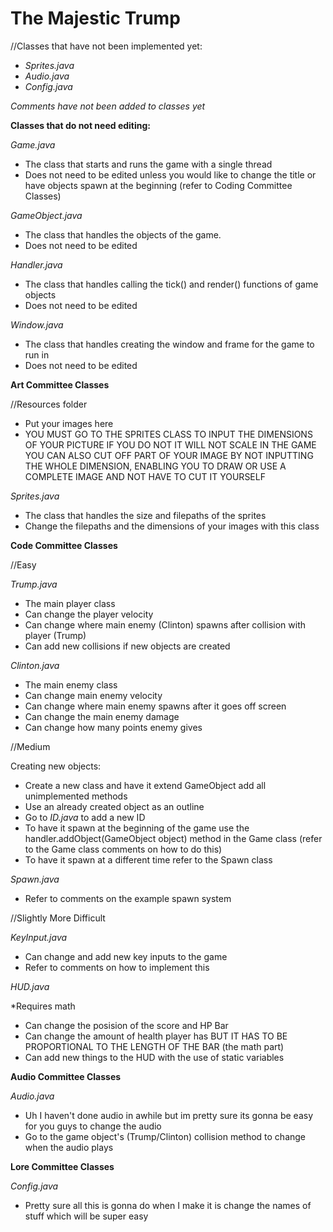 # The Majestic Trump

//Classes that have not been implemented yet:
  - *Sprites.java*
  - *Audio.java*
  - *Config.java*
  
  *Comments have not been added to classes yet*
  
**Classes that do not need editing:**

*Game.java*

  - The class that starts and runs the game with a single thread
  - Does not need to be edited unless you would like to change the title or have objects spawn at the beginning (refer to Coding    Committee Classes)
  
*GameObject.java* 

  - The class that handles the objects of the game.
  - Does not need to be edited
  
*Handler.java*

  - The class that handles calling the tick() and render() functions of game objects
  - Does not need to be edited
  
*Window.java*

  - The class that handles creating the window and frame for the game to run in
  - Does not need to be edited

**Art Committee Classes**

//Resources folder

  - Put your images here
  - YOU MUST GO TO THE SPRITES CLASS TO INPUT THE DIMENSIONS OF YOUR PICTURE
    IF YOU DO NOT IT WILL NOT SCALE IN THE GAME
    YOU CAN ALSO CUT OFF PART OF YOUR IMAGE BY NOT INPUTTING THE WHOLE DIMENSION,
    ENABLING YOU TO DRAW OR USE A COMPLETE IMAGE AND NOT HAVE TO CUT IT YOURSELF 

*Sprites.java*

  - The class that handles the size and filepaths of the sprites
  - Change the filepaths and the dimensions of your images with this class
  
**Code Committee Classes**

//Easy

*Trump.java*

  - The main player class
  - Can change the player velocity
  - Can change where main enemy (Clinton) spawns after collision with player (Trump)
  - Can add new collisions if new objects are created
  
*Clinton.java*

  - The main enemy class
  - Can change main enemy velocity
  - Can change where main enemy spawns after it goes off screen
  - Can change the main enemy damage
  - Can change how many points enemy gives

//Medium

Creating new objects:

  - Create a new class and have it extend GameObject  add all unimplemented methods
  - Use an already created object as an outline
  - Go to *ID.java* to add a new ID
  - To have it spawn at the beginning of the game use the handler.addObject(GameObject object) method in the Game class
    (refer to the Game class comments on how to do this)
  - To have it spawn at a different time refer to the Spawn class

*Spawn.java*

  - Refer to comments on the example spawn system

//Slightly More Difficult

*KeyInput.java*

  - Can change and add new key inputs to the game
  - Refer to comments on how to implement this
  
*HUD.java*

  *Requires math
  
  - Can change the posision of the score and HP Bar
  - Can change the amount of health player has BUT IT HAS TO BE 
    PROPORTIONAL TO THE LENGTH OF THE BAR (the math part)
  - Can add new things to the HUD with the use of static variables
  
**Audio Committee Classes**

*Audio.java*

  - Uh I haven't done audio in awhile but im pretty sure its gonna be easy for you guys to change the audio
  - Go to the game object's (Trump/Clinton) collision method to change when the audio plays
  
**Lore Committee Classes**

*Config.java*

  - Pretty sure all this is gonna do when I make it is change the names of stuff which will be super easy
